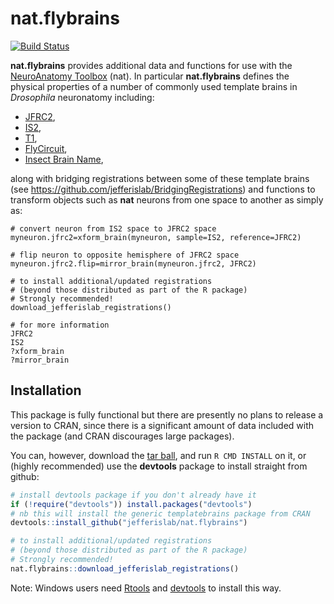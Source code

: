 # nat.flybrains
[![Build Status](https://travis-ci.org/jefferislab/nat.flybrains.svg)](https://travis-ci.org/jefferislab/nat.flybrains)

**nat.flybrains** provides additional data and functions for use with the [NeuroAnatomy Toolbox](https://github.com/jefferis/nat) (nat). In particular **nat.flybrains** defines the physical properties of a
number of commonly used template brains in *Drosophila* neuronatomy including:

* [JFRC2](http://dx.doi.org/10.1016/j.celrep.2012.09.011),
* [IS2](http://dx.doi.org/10.1016/j.cub.2010.07.045),
* [T1](http://dx.doi.org/10.1016/j.cub.2010.08.025),
* [FlyCircuit](http://dx.doi.org/10.1016/j.cub.2010.11.056),
* [Insect Brain Name](http://dx.doi.org/10.1016/j.neuron.2013.12.017),

along with bridging registrations between some of these template brains (see https://github.com/jefferislab/BridgingRegistrations) and functions to transform objects such as **nat** neurons from one space to another as simply as:

```
# convert neuron from IS2 space to JFRC2 space
myneuron.jfrc2=xform_brain(myneuron, sample=IS2, reference=JFRC2)

# flip neuron to opposite hemisphere of JFRC2 space
myneuron.jfrc2.flip=mirror_brain(myneuron.jfrc2, JFRC2)

# to install additional/updated registrations 
# (beyond those distributed as part of the R package)
# Strongly recommended!
download_jefferislab_registrations()

# for more information
JFRC2
IS2
?xform_brain
?mirror_brain

```

## Installation
This package is fully functional but there are presently no plans to release a version to CRAN,
since there is a significant amount of data included with the package (and CRAN discourages large packages).

You can, however, download the [tar ball](https://github.com/jefferislab/nat.flybrains/tarball/master),
and run `R CMD INSTALL` on it, or (highly recommended) use the **devtools** package to install straight from github:

```r
# install devtools package if you don't already have it
if (!require("devtools")) install.packages("devtools")
# nb this will install the generic templatebrains package from CRAN
devtools::install_github("jefferislab/nat.flybrains")

# to install additional/updated registrations 
# (beyond those distributed as part of the R package)
# Strongly recommended!
nat.flybrains::download_jefferislab_registrations()
```

Note: Windows users need [Rtools](http://www.murdoch-sutherland.com/Rtools/) and
[devtools](http://CRAN.R-project.org/package=devtools) to install this way.
